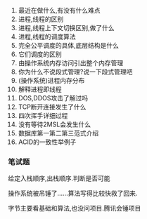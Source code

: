 1. 最近在做什么,有没有什么难点
2. 进程,线程的区别
3. 进程,线程上下文切换区别,做了什么
4. 进程,线程的调度算法
5. 完全公平调度的具体,底层结构是什么
6. 它们调度的区别
7. 由操作系统内存访问引出整个内存管理
8. 你为什么不说段式管理?说一下段式管理吧
9. (操作系统)进程内存分布
10. 解释进程即线程
11. DOS,DDOS攻击了解过吗
12. TCP断开连接发生了什么
13. 四次挥手详细过程
14. 没有等待2MSL会发生什么
15. 数据库第一第二第三范式介绍
16. ACID的一致性举例子

### 笔试题

给定入栈顺序,出栈顺序.判断是否可能



操作系统被吊锤了......算法写得比较快救了回来.

字节主要看基础和算法,也没问项目.腾讯会锤项目